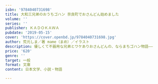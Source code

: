 ```yaml
---
isbn: '9784040731698'
title: 大和三兄弟のおうちゴハン 奈良町でおさんどん始めました
volume: ''
series: ''
publisher: ＫＡＤＯＫＡＷＡ
pubdate: '2019-05-15'
cover: 'https://cover.openbd.jp/9784040731698.jpg'
author: 荒元しま／著 mame（まめ）／イラスト
description: 優しくて不器用な兄弟とワケありおさんどんの、ならまちゴハン物語――
price: '620'
genre: ''
target: 一般
format: 文庫
content: 日本文学、小説・物語

---
```

